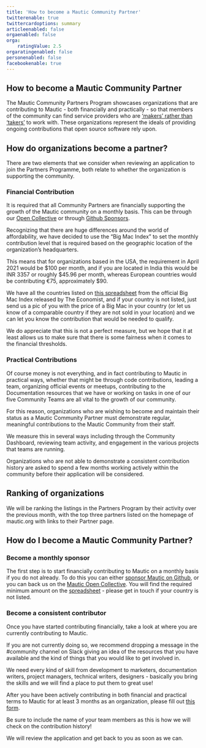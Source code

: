 ```yaml
---
title: 'How to become a Mautic Community Partner'
twitterenable: true
twittercardoptions: summary
articleenabled: false
orgaenabled: false
orga:
    ratingValue: 2.5
orgaratingenabled: false
personenabled: false
facebookenable: true
---
```


## How to become a Mautic Community Partner

The Mautic Community Partners Program showcases organizations that are contributing to Mautic - both financially and practically - so that members of the community can find service providers who are [‘makers’ rather than ‘takers’][makers-takers] to work with. These organizations represent the ideals of providing ongoing contributions that open source software rely upon.

How do organizations become a partner?
--------------------------------------

There are two elements that we consider when reviewing an application to join the Partners Programme, both relate to whether the organization is supporting the community.

### Financial Contribution

It is required that all Community Partners are financially supporting the growth of the Mautic community on a monthly basis. This can be through our [Open Collective][open-collective] or through [Github Sponsors][gh-sponsors].

Recognizing that there are huge differences around the world of affordability, we have decided to use the “Big Mac Index” to set the monthly contribution level that is required based on the geographic location of the organization’s headquarters.

This means that for organizations based in the USA, the requirement in April 2021 would be $100 per month, and if you are located in India this would be INR 3357 or roughly $45.96 per month, whereas European countries would be contributing €75, approximately $90.

We have all the countries listed on [this spreadsheet][bm-sheet] from the official Big Mac Index released by The Economist, and if your country is not listed, just send us a pic of you with the price of a Big Mac in your country (or let us know of a comparable country if they are not sold in your location) and we can let you know the contribution that would be needed to qualify.

We do appreciate that this is not a perfect measure, but we hope that it at least allows us to make sure that there is some fairness when it comes to the financial thresholds.

### Practical Contributions

Of course money is not everything, and in fact contributing to Mautic in practical ways, whether that might be through code contributions, leading a team, organizing official events or meetups, contributing to the Documentation resources that we have or working on tasks in one of our five Community Teams are all vital to the growth of our community.

For this reason, organizations who are wishing to become and maintain their status as a Mautic Community Partner must demonstrate regular, meaningful contributions to the Mautic Community from their staff.

We measure this in several ways including through the Community Dashboard, reviewing team activity, and engagement in the various projects that teams are running.

Organizations who are not able to demonstrate a consistent contribution history are asked to spend a few months working actively within the community before their application will be considered.

Ranking of organizations
------------------------

We will be ranking the listings in the Partners Program by their activity over the previous month, with the top three partners listed on the homepage of mautic.org with links to their Partner page.

How do I become a Mautic Community Partner?
-------------------------------------------

### Become a monthly sponsor

The first step is to start financially contributing to Mautic on a monthly basis if you do not already. To do this you can either [sponsor Mautic on Github][gh-sponsors], or you can back us on the [Mautic Open Collective][open-collective]. You will find the required minimum amount on the [spreadsheet][bm-sheet] - please get in touch if your country is not listed.

### Become a consistent contributor

Once you have started contributing financially, take a look at where you are currently contributing to Mautic.

If you are not currently doing so, we recommend dropping a message in the #community channel on Slack giving an idea of the resources that you have available and the kind of things that you would like to get involved in.

We need every kind of skill from development to marketers, documentation writers, project managers, technical writers, designers - basically you bring the skills and we will find a place to put them to great use!

After you have been actively contributing in both financial and practical terms to Mautic for at least 3 months as an organization, please fill out [this form][partner-application]. 

Be sure to include the name of your team members as this is how we will check on the contribution history!

We will review the application and get back to you as soon as we can.

[makers-takers]: <https://dri.es/balancing-makers-and-takers-to-scale-and-sustain-open-source>
[open-collective]: <https://opencollective.com/mautic>
[gh-sponsors]: <https://github.com/sponsors/mautic>
[bm-sheet]: <https://docs.google.com/spreadsheets/d/1VctW_ZSySbnKpgfR4981qmUJUkglqP-ddwU8pclQMoA/edit?usp=sharing!>
[partner-application]: <https://forms.gle/AmDguCb5zZT9wMxB7>
